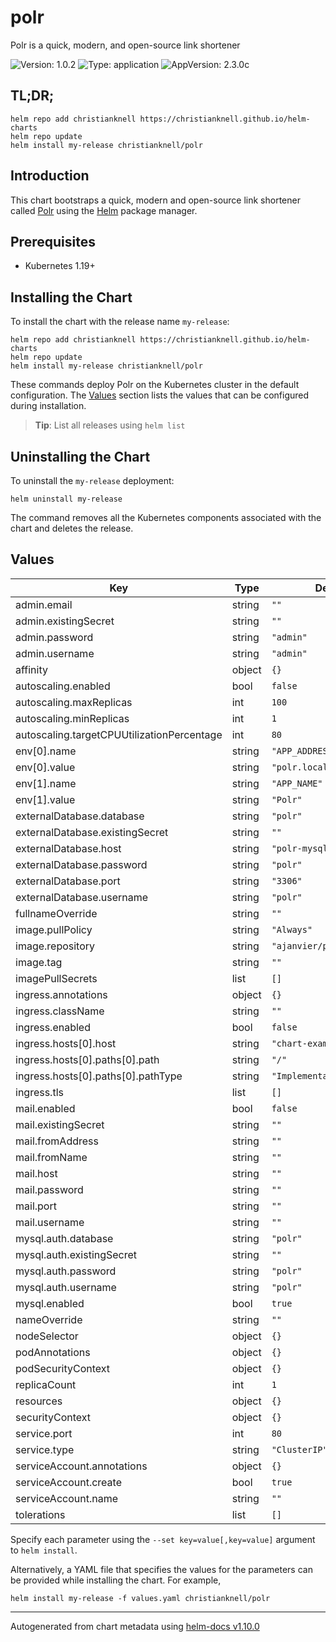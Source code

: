 # polr

Polr is a quick, modern, and open-source link shortener

![Version: 1.0.2](https://img.shields.io/badge/Version-1.0.2-informational?style=flat-square) ![Type: application](https://img.shields.io/badge/Type-application-informational?style=flat-square) ![AppVersion: 2.3.0c](https://img.shields.io/badge/AppVersion-2.3.0c-informational?style=flat-square)

## TL;DR;

```console
helm repo add christianknell https://christianknell.github.io/helm-charts
helm repo update
helm install my-release christianknell/polr
```

## Introduction

This chart bootstraps a quick, modern and open-source link shortener called [Polr](https://polrproject.org/) using the [Helm](https://helm.sh) package manager.

## Prerequisites

- Kubernetes 1.19+

## Installing the Chart

To install the chart with the release name `my-release`:

```console
helm repo add christianknell https://christianknell.github.io/helm-charts
helm repo update
helm install my-release christianknell/polr
```

These commands deploy Polr on the Kubernetes cluster in the default configuration. The [Values](#values) section lists the values that can be configured during installation.

> **Tip**: List all releases using `helm list`

## Uninstalling the Chart

To uninstall the `my-release` deployment:

```console
helm uninstall my-release
```

The command removes all the Kubernetes components associated with the chart and deletes the release.

## Values

| Key                                        | Type   | Default                    | Description |
| ------------------------------------------ | ------ | -------------------------- | ----------- |
| admin.email                                | string | `""`                       |             |
| admin.existingSecret                       | string | `""`                       |             |
| admin.password                             | string | `"admin"`                  |             |
| admin.username                             | string | `"admin"`                  |             |
| affinity                                   | object | `{}`                       |             |
| autoscaling.enabled                        | bool   | `false`                    |             |
| autoscaling.maxReplicas                    | int    | `100`                      |             |
| autoscaling.minReplicas                    | int    | `1`                        |             |
| autoscaling.targetCPUUtilizationPercentage | int    | `80`                       |             |
| env[0].name                                | string | `"APP_ADDRESS"`            |             |
| env[0].value                               | string | `"polr.local"`             |             |
| env[1].name                                | string | `"APP_NAME"`               |             |
| env[1].value                               | string | `"Polr"`                   |             |
| externalDatabase.database                  | string | `"polr"`                   |             |
| externalDatabase.existingSecret            | string | `""`                       |             |
| externalDatabase.host                      | string | `"polr-mysql"`             |             |
| externalDatabase.password                  | string | `"polr"`                   |             |
| externalDatabase.port                      | string | `"3306"`                   |             |
| externalDatabase.username                  | string | `"polr"`                   |             |
| fullnameOverride                           | string | `""`                       |             |
| image.pullPolicy                           | string | `"Always"`                 |             |
| image.repository                           | string | `"ajanvier/polr"`          |             |
| image.tag                                  | string | `""`                       |             |
| imagePullSecrets                           | list   | `[]`                       |             |
| ingress.annotations                        | object | `{}`                       |             |
| ingress.className                          | string | `""`                       |             |
| ingress.enabled                            | bool   | `false`                    |             |
| ingress.hosts[0].host                      | string | `"chart-example.local"`    |             |
| ingress.hosts[0].paths[0].path             | string | `"/"`                      |             |
| ingress.hosts[0].paths[0].pathType         | string | `"ImplementationSpecific"` |             |
| ingress.tls                                | list   | `[]`                       |             |
| mail.enabled                               | bool   | `false`                    |             |
| mail.existingSecret                        | string | `""`                       |             |
| mail.fromAddress                           | string | `""`                       |             |
| mail.fromName                              | string | `""`                       |             |
| mail.host                                  | string | `""`                       |             |
| mail.password                              | string | `""`                       |             |
| mail.port                                  | string | `""`                       |             |
| mail.username                              | string | `""`                       |             |
| mysql.auth.database                        | string | `"polr"`                   |             |
| mysql.auth.existingSecret                  | string | `""`                       |             |
| mysql.auth.password                        | string | `"polr"`                   |             |
| mysql.auth.username                        | string | `"polr"`                   |             |
| mysql.enabled                              | bool   | `true`                     |             |
| nameOverride                               | string | `""`                       |             |
| nodeSelector                               | object | `{}`                       |             |
| podAnnotations                             | object | `{}`                       |             |
| podSecurityContext                         | object | `{}`                       |             |
| replicaCount                               | int    | `1`                        |             |
| resources                                  | object | `{}`                       |             |
| securityContext                            | object | `{}`                       |             |
| service.port                               | int    | `80`                       |             |
| service.type                               | string | `"ClusterIP"`              |             |
| serviceAccount.annotations                 | object | `{}`                       |             |
| serviceAccount.create                      | bool   | `true`                     |             |
| serviceAccount.name                        | string | `""`                       |             |
| tolerations                                | list   | `[]`                       |             |

Specify each parameter using the `--set key=value[,key=value]` argument to `helm install`.

Alternatively, a YAML file that specifies the values for the parameters can be provided while installing the chart. For example,

```console
helm install my-release -f values.yaml christianknell/polr
```

---

Autogenerated from chart metadata using [helm-docs v1.10.0](https://github.com/norwoodj/helm-docs/releases/v1.10.0)
